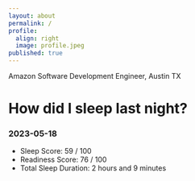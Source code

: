 ```yaml
---
layout: about
permalink: /
profile:
  align: right
  image: profile.jpeg
published: true
---
```


Amazon Software Development Engineer, Austin TX

# How did I sleep last night? 
### 2023-05-18
- Sleep Score: 59 / 100
- Readiness Score: 76 / 100 
- Total Sleep Duration: 2 hours and 9 minutes
